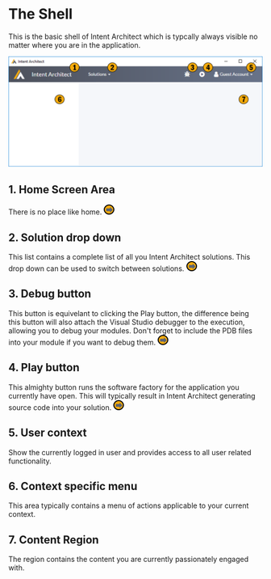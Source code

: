 # The Shell

This is the basic shell of Intent Architect which is typcally always visible no matter where you are in the application.

![Image of the Shell](../../images/UserManual/Shell.png)

## 1. Home Screen Area
There is no place like home.  [![Navigates to Home Screen](../../images/navigate.png "Navigates to Home Screen")](HomeScreen.md)

## 2. Solution drop down
This list contains a complete list of all you Intent Architect solutions. This drop down can be used to switch between solutions.  [![Navigates to Solution Screen](../../images/navigate.png "Navigates to Solution Screen")](SolutionScreen.md)

## 3. Debug button
This button is equivelant to clicking the Play button, the difference being this button will also attach the Visual Studio debugger to the execution, allowing you to debug your modules. Don't forget to include the PDB files into your module if you want to debug them. [![Executes Software Factory](../../images/navigate.png "Run the Software Factory")](SoftwareFactoryExecution.md)

## 4. Play button
This almighty button runs the software factory for the application you currently have open. This will typically result in Intent Architect generating source code into your solution. [![Executes Software Factory](../../images/navigate.png "Run the Software Factory")](SoftwareFactoryExecution.md)

## 5. User context
Show the currently logged in user and provides access to all user related functionality.

## 6. Context specific menu
This area typically contains a menu of actions applicable to your current context. 

## 7. Content Region
The region contains the content you are currently passionately engaged with.